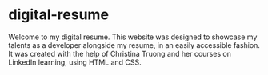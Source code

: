 # digital-resume
Welcome to my digital resume. This website was designed to showcase my talents as a developer alongside my resume, in an easily accessible fashion. It was created with the help of Christina Truong and her courses on LinkedIn learning, using HTML and CSS.
